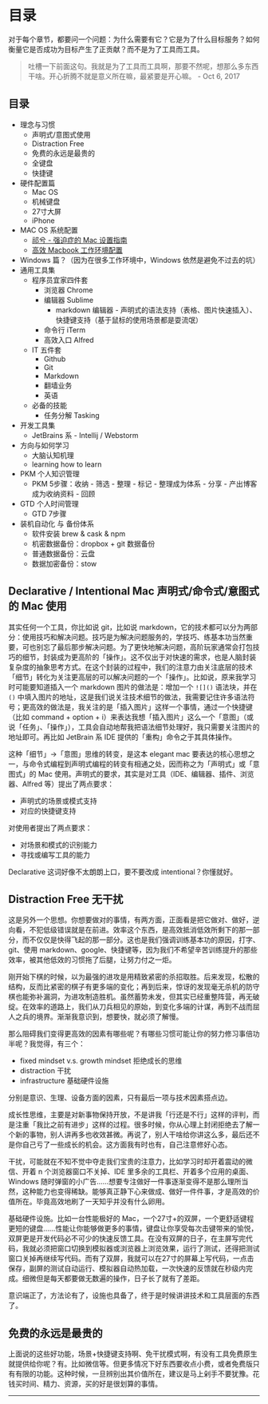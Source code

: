# 目录

对于每个章节，都要问一个问题：为什么需要有它？它是为了什么目标服务？如何衡量它是否成功为目标产生了正贡献？而不是为了工具而工具。

> 吐槽一下前面这句。我就是为了工具而工具啊，那要不然呢，想那么多东西干啥。开心折腾不就是意义所在嘛，最紧要是开心嘛。 - Oct 6, 2017


## 目录

* 理念与习惯
  * 声明式/意图式使用
  * Distraction Free
  * 免费的永远是最贵的
  * 全键盘
  * 快捷键
* 硬件配置篇
  * Mac OS
  * 机械键盘
  * 27寸大屏
  * iPhone
* MAC OS 系统配置
  * [祁兮 - 强迫症的 Mac 设置指南][macdao-ocd-guides]
  * [高效 Macbook 工作环境配置][yumo-effective-mac]
* Windows 篇？（因为在很多工作环境中，Windows 依然是避免不过去的坑）
* 通用工具集
  * 程序员宜家四件套
    * 浏览器 Chrome 
    * 编辑器 Sublime
      * markdown 编辑器 - 声明式的语法支持（表格、图片快速插入）、快捷键支持（基于鼠标的使用场景都是耍流氓）
    * 命令行 iTerm
    * 高效入口 Alfred
  * IT 五件套
    * Github
    * Git
    * Markdown
    * 翻墙业务
    * 英语
  * 必备的技能
    * 任务分解 Tasking
* 开发工具集
  * JetBrains 系 - Intellij / Webstorm 
* 方向与如何学习
  * 大脑认知机理
  * learning how to learn
* PKM 个人知识管理
  * PKM 5步骤：收纳 - 筛选 - 整理 - 标记 - 整理成为体系 - 分享 - 产出博客成为收纳资料 - 回顾
* GTD 个人时间管理
  * GTD 7步骤
* 装机自动化 与 备份体系
  * 软件安装 brew & cask & npm
  * 机密数据备份：dropbox + git 数据备份
  * 普通数据备份：云盘
  * 数据加密备份：stow

## Declarative / Intentional Mac 声明式/命令式/意图式 的 Mac 使用 

其实任何一个工具，你比如说 git，比如说 markdown，它的技术都可以分为两部分：使用技巧和解决问题。技巧是为解决问题服务的，学技巧、练基本功当然重要，可也别忘了最后那步解决问题。为了更快地解决问题，高阶玩家通常会打包技巧的细节，封装成为更高阶的「操作」。这不仅出于对快速的需求，也是人脑封装复杂度的抽象思考方式。在这个封装的过程中，我们的注意力由关注底层的技术「细节」转化为关注更高层的可以解决问题的一个「操作」。比如说，原来我学习时可能要知道插入一个 markdown 图片的做法是：增加一个 `![]()` 语法块，并在 `()` 中填入图片的地址，这是我们说关注技术细节的做法，我需要记住许多语法符号；更高效的做法是，我关注的是「插入图片」这样一个事情，通过一个快捷键（比如 command + option + i）来表达我想「插入图片」这么一个「意图」（或说「任务」、「操作」），工具会自动地帮我把语法细节处理好，我只需要关注图片的地址即可。再比如 JetBrain 系 IDE 提供的「重构」命令之于其具体操作。

这种「细节」->「意图」思维的转变，是这本 elegant mac 要表达的核心思想之一，与命令式编程到声明式编程的转变有相通之处，因而称之为「声明式」或「意图式」的 Mac 使用。声明式的要求，其实是对工具（IDE、编辑器、插件、浏览器、Alfred 等）提出了两点要求：

* 声明式的场景或模式支持
* 对应的快捷键支持

对使用者提出了两点要求：

* 对场景和模式的识别能力
* 寻找或编写工具的能力

Declarative 这词好像不太朗朗上口，要不要改成 intentional？你懂就好。

## Distraction Free 无干扰

这是另外一个思想。你想要做对的事情，有两方面，正面看是把它做对、做好，逆向看，不犯低级错误就是在前进。效率这个东西，是高效抵消低效所剩下的那一部分，而不仅仅是快得飞起的那一部分。这也是我们强调训练基本功的原因，打字、git、使用 markdown、google、快捷键等，因为我们不希望辛苦训练提升的那些效率，被其他低效的习惯拖了后腿，让努力付之一炬。

刚开始下棋的时候，以为最强的进攻是用精致紧密的杀招取胜。后来发现，松散的结构，反而比紧密的棋子有更多端的变化；再到后来，惊讶的发现毫无杀机的防守棋也能弥补漏洞，为进攻制造胜机。虽然蓄势未发，但其实已经重整阵营，再无破绽。在效率的道路上，我们从刀兵相见的原始，到变化多端的计谋，再到不战而屈人之兵的境界。渐渐我意识到，想要快，就必须了解慢。

那么阻碍我们变得更高效的因素有哪些呢？有哪些习惯可能让你的努力修习事倍功半呢？我觉得，有三个：

* fixed mindset v.s. growth mindset 拒绝成长的思维
* distraction 干扰
* infrastructure 基础硬件设施

分别是意识、生理、设备方面的因素，只有最后一项与技术因素搭点边。

成长性思维，主要是对新事物保持开放，不是讲我「行还是不行」这样的评判，而是注重「我比之前有进步」这样的过程。很多时候，你从心理上封闭拒绝去了解一个新的事物，别人讲再多也收效甚微。再说了，别人干啥给你讲这么多，最后还不是你自己亏了一些成长的机会。这方面我有时也有，自己注意修好心态。

干扰，可能就在不知不觉中夺走我们宝贵的注意力，比如学习时却开着震动的微信、开着 n 个浏览器窗口不关掉、IDE 里多余的工具栏、开着多个应用的桌面、Windows 随时弹窗的小广告……想要专注做好一件事逐渐变得不是那么理所当然，这种能力也变得稀缺。能够真正静下心来做成、做好一件件事，才是高效的价值所在。毕竟高效地刷了一天知乎并没有什么卵用。

基础硬件设施。比如一台性能极好的 Mac，一个27寸+的双屏，一个更舒适键程更短的键盘……性能让你能够做更多的事情，键盘让你享受每次击键带来的愉悦，双屏更是开发代码必不可少的快速反馈工具。在没有双屏的日子，在主屏写完代码，我就必须把窗口切换到模拟器或浏览器上浏览效果，运行了测试，还得把测试窗口关掉再继续写代码。而有了双屏，我就可以在27寸的屏幕上写代码，一点击保存，副屏的测试自动运行、模拟器自动热加载，一次快速的反馈就在秒级内完成。细微但是每天都要做无数遍的操作，日子长了就有了差距。

意识端正了，方法论有了，设施也具备了，终于是时候讲讲技术和工具层面的东西了。

## 免费的永远是最贵的

上面说的这些好功能，场景+快捷键支持啊、免干扰模式啊，有没有工具免费原生就提供给你呢？有。比如微信等。但更多情况下好东西要收点小费，或者免费版只有有限的功能。这种时候，一旦辨别出其价值所在，建议是马上剁手不要犹豫。花钱买时间、精力、资源，买的好是很划算的事情。


---

[macdao-ocd-guides]: https://github.com/macdao/ocds-guide-to-setting-up-mac
[yumo-effective-mac]: http://xialeizhou.com/2019/06/23/%E9%AB%98%E6%95%88macbook%E5%B7%A5%E4%BD%9C%E7%8E%AF%E5%A2%83%E9%85%8D%E7%BD%AE/